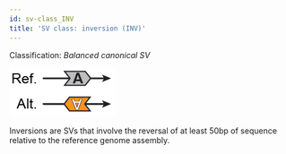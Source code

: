 ```yaml
---
id: sv-class_INV
title: 'SV class: inversion (INV)'
---
```


Classification: _Balanced canonical SV_

![Inversion (INV)](gnomAD_browser.SV_schematics_INV.png)

Inversions are SVs that involve the reversal of at least 50bp of sequence relative to the reference genome assembly.
